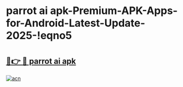 # parrot ai apk-Premium-APK-Apps-for-Android-Latest-Update-2025-!eqno5

# <h2><a href="https://googleone.com">🔗👉 🔴 parrot ai apk</a></h2>

[![acn](https://github.com/user-attachments/assets/0f9c940e-d8b0-45ae-aac7-cd30a18b3e1c)](https://googleone.com)

